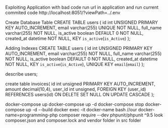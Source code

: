 Exploiting Application with bad code
run url in application and run current commited code
http://localhost:8051/?viewPath=../.env

Create Database Table
CREATE TABLE users (
    id int UNSIGNED PRIMARY KEY AUTO_INCREMENT,
    email varchar(255) UNIQUE NOT NULL,
    full_name varchar(255) NOT NULL,
    is_active boolean DEFAULT 0 NOT NULL,
    created_at datetime NOT NULL,
    KEY `is_active`(`is_Active`)
);

Adding Indexes
CREATE TABLE users (
    id int UNSIGNED PRIMARY KEY AUTO_INCREMENT,
    email varchar(255) NOT NULL,
    full_name varchar(255) NOT NULL,
    is_active boolean DEFAULT 0 NOT NULL,
    created_at datetime NOT NULL,
    KEY `is_active`(`is_Active`),
    UNIQUE KEY `email`(`email`)
);

describe users;

create table invoices(
    id int unsigned PRIMARY KEY AUTO_INCREMENT,
    amount decimal(10,4),
    user_id int unsigned,
    FOREIGN KEY (user_id) REFERENCES users(id) ON DELETE SET NULL ON UPDATE CASCADE
);


docker-compose up
docker-compose up -d
docker-compose stop
docker-compose up -d --build
docker exec -it docker-name bash //our docker-name=programming-php
composer require --dev phpunit/phpunit ^9.5
look composer.json and composer.lock and vendor folder in src folder
